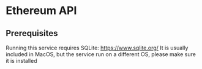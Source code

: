 # Ethereum API

## Prerequisites

Running this service requires SQLite: https://www.sqlite.org/
It is usually included in MacOS, but the service run on a different OS, please make sure it is installed
